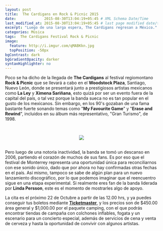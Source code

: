 ```yaml
---
layout: post
title:  The Cardigans en Rock & Picnic 2015
date:             2015-08-30T13:04:19+05:45 # XML Schema Date/Time
last_modified_at: 2015-08-30T13:04:19+05:45 # last page modified date/time
excerpt: "Luego de una larga espera, The Cardigans regresan a México."
categories: Música
tags:  The Cardigans Festival Rock & Picnic
image:
  feature: http://i.imgur.com/qMABKkn.jpg
  topPosition: -50px
bgContrast: dark
bgGradientOpacity: darker
syntaxHighlighter: no
---
```


Poco se ha dicho de la llegada de **The Cardigans** al festival regiomontano **Rock & Picnic** que se llevará a cabo en el **Woodstock Plaza**, Santiago, Nuevo León, donde se presentará junto a prestigiosos artistas mexicanos como **La Ley** y **Ximena Sariñana**, esto quizá por ser un evento fuera de la capital del país, o tal vez porque la banda sueca no es tan popular en el gusto de los mexicanos. Sin embargo, en los 90's gozaban de una fama bastante fuerte sonando temas como "**My Favourite Game**" y "**Erase and Rewind**", incluidos en su álbum más representativo, "Gran Turismo", de 1998.

<br><center><a href="http://imgur.com/SmJtnHx"><img src="http://i.imgur.com/SmJtnHx.png"/></a></center><br>

Pero luego de una notoria inactividad, la banda se tomó un descanso en 2006, partiendo el corazón de muchos de sus fans. Es por eso que el festival de Monterrey representa una oportunidad única para reconciliarnos con ese sonido único, dado que por ahora no hay confirmadas otras fechas en el país. Así mismo, tampoco se sabe de algún plan para un nuevo lanzamiento discográfico, por lo que podemos imaginar que el reencuentro sigue en una etapa experimental. Si realmente eres fan de la banda liderada por **Linda Persson**, este es el momento de mostrarles algo de apoyo.

La cita es el próximo 22 de Octubre a partir de las 12.00 hrs, y ya puedes conseguir tus boletos mediante [**Ticketmaster**](http://www.ticketmaster.com.mx/Rock-Picnic-boletos/artist/2149030?tm_link=edp_Artist_Name), y los precios son de $450.00 área general y $1,000.00 por el paquete camping, con el que podrás encontrar tiendas de campaña con colchones inflables, fogata y un escenario para un concierto especial, además de servicios de cena y  venta de cerveza y hasta la oportunidad de convivir con algunos artistas.
